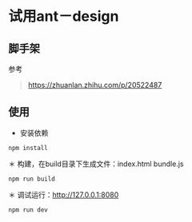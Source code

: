 # 试用ant－design

## 脚手架
参考
> https://zhuanlan.zhihu.com/p/20522487

## 使用

* 安装依赖

```
npm install
```

＊ 构建，在build目录下生成文件：index.html bundle.js

```
npm run build
```

＊ 调试运行：http://127.0.0.1:8080

```
npm run dev
```

